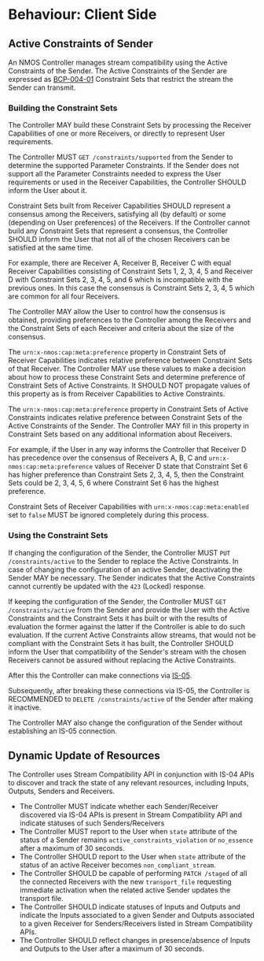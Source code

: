 # Behaviour: Client Side

## Active Constraints of Sender

An NMOS Controller manages stream compatibility using the Active Constraints of the Sender.
The Active Constraints of the Sender are expressed as [BCP-004-01][] Constraint Sets that restrict the stream the Sender can transmit.

### Building the Constraint Sets

The Controller MAY build these Constraint Sets by processing the Receiver Capabilities of one or more Receivers, or directly to represent User requirements.

The Controller MUST `GET /constraints/supported` from the Sender to determine the supported Parameter Constraints.
If the Sender does not support all the Parameter Constraints needed to express the User requirements or used in the Receiver Capabilities, the Controller SHOULD inform the User about it.

Constraint Sets built from Receiver Capabilities SHOULD represent a consensus among the Receivers, satisfying all (by default) or some (depending on User preferences) of the Receivers.
If the Controller cannot build any Constraint Sets that represent a consensus, the Controller SHOULD inform the User that not all of the chosen Receivers can be satisfied at the same time.

For example, there are Receiver A, Receiver B, Receiver C with equal Receiver Capabilities consisting of Constraint Sets 1, 2, 3, 4, 5 and Receiver D with Constraint Sets 2, 3, 4, 5, and 6 which is incompatible with the previous ones.
In this case the consensus is Constraint Sets 2, 3, 4, 5 which are common for all four Receivers.

The Controller MAY allow the User to control how the consensus is obtained, providing preferences to the Controller among the Receivers and the Constraint Sets of each Receiver and criteria about the size of the consensus.

The `urn:x-nmos:cap:meta:preference` property in Constraint Sets of Receiver Capabilities indicates relative preference between Constraint Sets of that Receiver.
The Controller MAY use these values to make a decision about how to process these Constraint Sets and determine preference of Constraint Sets of Active Constraints.
It SHOULD NOT propagate values of this property as is from Receiver Capabilities to Active Constraints.

The `urn:x-nmos:cap:meta:preference` property in Constraint Sets of Active Constraints indicates relative preference between Constraint Sets of the Active Constraints of the Sender.
The Controller MAY fill in this property in Constraint Sets based on any additional information about Receivers.

For example, if the User in any way informs the Controller that Receiver D has precedence over the consensus of Receivers A, B, C and `urn:x-nmos:cap:meta:preference` values of Receiver D state that Constraint Set 6 has higher preference than Constraint Sets 2, 3, 4, 5, then the Constraint Sets could be 2, 3, 4, 5, 6 where Constraint Set 6 has the highest preference.

Constraint Sets of Receiver Capabilities with `urn:x-nmos:cap:meta:enabled` set to `false` MUST be ignored completely during this process.

### Using the Constraint Sets

If changing the configuration of the Sender, the Controller MUST `PUT /constraints/active` to the Sender to replace the Active Constraints.
In case of changing the configuration of an active Sender, deactivating the Sender MAY be necessary.
The Sender indicates that the Active Constraints cannot currently be updated with the `423` (Locked) response.

If keeping the configuration of the Sender, the Controller MUST `GET /constraints/active` from the Sender and provide the User with the Active Constraints and the Constraint Sets it has built or with the results of evaluation the former against the latter if the Controller is able to do such evaluation.
If the current Active Constraints allow streams, that would not be compliant with the Constraint Sets it has built, the Controller SHOULD inform the User that compatibility of the Sender's stream with the chosen Receivers cannot be assured without replacing the Active Constraints.

After this the Controller can make connections via [IS-05][].

Subsequently, after breaking these connections via IS-05, the Controller is RECOMMENDED to `DELETE /constraints/active` of the Sender after making it inactive.

The Controller MAY also change the configuration of the Sender without establishing an IS-05 connection.

## Dynamic Update of Resources

The Controller uses Stream Compatibility API in conjunction with IS-04 APIs to discover and track the state of any relevant resources, including Inputs, Outputs, Senders and Receivers.

* The Controller MUST indicate whether each Sender/Receiver discovered via IS-04 APIs is present in Stream Compatibility API and indicate statuses of such Senders/Receivers
* The Controller MUST report to the User when `state` attribute of the status of a Sender remains `active_constraints_violation` or `no_essence` after a maximum of 30 seconds.
* The Controller SHOULD report to the User when `state` attribute of the status of an active Receiver becomes `non_compliant_stream`.
* The Controller SHOULD be capable of performing `PATCH /staged` of all the connected Receivers with the new `transport_file` requesting immediate activation when the related active Sender updates the transport file.
* The Controller SHOULD indicate statuses of Inputs and Outputs and indicate the Inputs associated to a given Sender and Outputs associated to a given Receiver for Senders/Receivers listed in Stream Compatibility APIs.
* The Controller SHOULD reflect changes in presence/absence of Inputs and Outputs to the User after a maximum of 30 seconds.

[BCP-004-01]: https://specs.amwa.tv/bcp-004-01/
[IS-05]: https://specs.amwa.tv/is-05/
